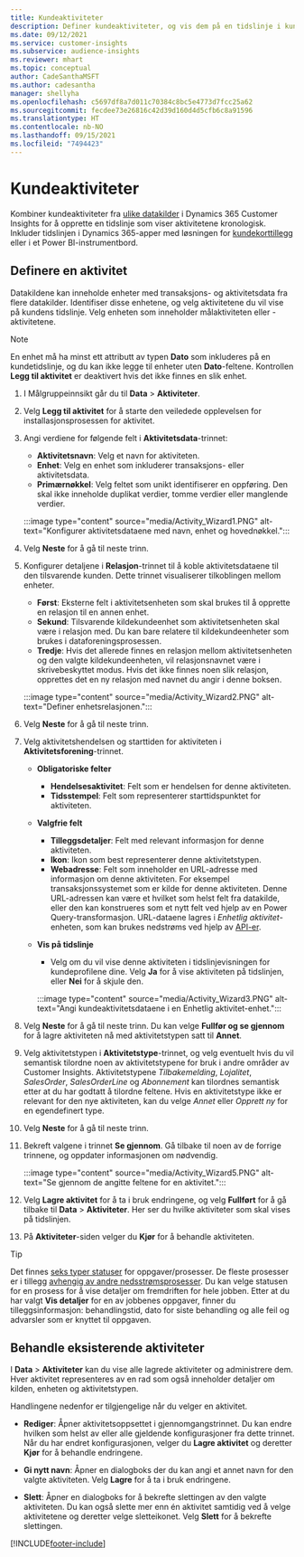 ```yaml
---
title: Kundeaktiviteter
description: Definer kundeaktiviteter, og vis dem på en tidslinje i kundeprofiler.
ms.date: 09/12/2021
ms.service: customer-insights
ms.subservice: audience-insights
ms.reviewer: mhart
ms.topic: conceptual
author: CadeSanthaMSFT
ms.author: cadesantha
manager: shellyha
ms.openlocfilehash: c5697df8a7d011c70384c8bc5e4773d7fcc25a62
ms.sourcegitcommit: fecdee73e26816c42d39d160d4d5cfb6c8a91596
ms.translationtype: HT
ms.contentlocale: nb-NO
ms.lasthandoff: 09/15/2021
ms.locfileid: "7494423"
---
```

# <a name="customer-activities"></a>Kundeaktiviteter

Kombiner kundeaktiviteter fra [ulike datakilder](data-sources.md) i Dynamics 365 Customer Insights for å opprette en tidslinje som viser aktivitetene kronologisk. Inkluder tidslinjen i Dynamics 365-apper med løsningen for [kundekorttillegg](customer-card-add-in.md) eller i et Power BI-instrumentbord.

## <a name="define-an-activity"></a>Definere en aktivitet

Datakildene kan inneholde enheter med transaksjons- og aktivitetsdata fra flere datakilder. Identifiser disse enhetene, og velg aktivitetene du vil vise på kundens tidslinje. Velg enheten som inneholder målaktiviteten eller -aktivitetene.

> [!NOTE]
> En enhet må ha minst ett attributt av typen **Dato** som inkluderes på en kundetidslinje, og du kan ikke legge til enheter uten **Dato**-feltene. Kontrollen **Legg til aktivitet** er deaktivert hvis det ikke finnes en slik enhet.

1. I Målgruppeinnsikt går du til **Data** > **Aktiviteter**.

1. Velg **Legg til aktivitet** for å starte den veiledede opplevelsen for installasjonsprosessen for aktivitet.

1. Angi verdiene for følgende felt i **Aktivitetsdata**-trinnet:

   - **Aktivitetsnavn**: Velg et navn for aktiviteten.
   - **Enhet**: Velg en enhet som inkluderer transaksjons- eller aktivitetsdata.
   - **Primærnøkkel**: Velg feltet som unikt identifiserer en oppføring. Den skal ikke inneholde duplikat verdier, tomme verdier eller manglende verdier.

   :::image type="content" source="media/Activity_Wizard1.PNG" alt-text="Konfigurer aktivitetsdataene med navn, enhet og hovednøkkel.":::

1. Velg **Neste** for å gå til neste trinn.

1. Konfigurer detaljene i **Relasjon**-trinnet til å koble aktivitetsdataene til den tilsvarende kunden. Dette trinnet visualiserer tilkoblingen mellom enheter.  

   - **Først**: Eksterne felt i aktivitetsenheten som skal brukes til å opprette en relasjon til en annen enhet.
   - **Sekund**: Tilsvarende kildekundeenhet som aktivitetsenheten skal være i relasjon med. Du kan bare relatere til kildekundeenheter som brukes i dataforeningsprosessen.
   - **Tredje**: Hvis det allerede finnes en relasjon mellom aktivitetsenheten og den valgte kildekundeenheten, vil relasjonsnavnet være i skrivebeskyttet modus. Hvis det ikke finnes noen slik relasjon, opprettes det en ny relasjon med navnet du angir i denne boksen.

   :::image type="content" source="media/Activity_Wizard2.PNG" alt-text="Definer enhetsrelasjonen.":::

1. Velg **Neste** for å gå til neste trinn. 

1. Velg aktivitetshendelsen og starttiden for aktiviteten i **Aktivitetsforening**-trinnet. 
   - **Obligatoriske felter**
      - **Hendelsesaktivitet**: Felt som er hendelsen for denne aktiviteten.
      - **Tidsstempel**: Felt som representerer starttidspunktet for aktiviteten.

   - **Valgfrie felt**
      - **Tilleggsdetaljer**: Felt med relevant informasjon for denne aktiviteten.
      - **Ikon**: Ikon som best representerer denne aktivitetstypen.
      - **Webadresse**: Felt som inneholder en URL-adresse med informasjon om denne aktiviteten. For eksempel transaksjonssystemet som er kilde for denne aktiviteten. Denne URL-adressen kan være et hvilket som helst felt fra datakilde, eller den kan konstrueres som et nytt felt ved hjelp av en Power Query-transformasjon. URL-dataene lagres i *Enhetlig aktivitet*-enheten, som kan brukes nedstrøms ved hjelp av [API-er](apis.md).

   - **Vis på tidslinje**
      - Velg om du vil vise denne aktiviteten i tidslinjevisningen for kundeprofilene dine. Velg **Ja** for å vise aktiviteten på tidslinjen, eller **Nei** for å skjule den.

      :::image type="content" source="media/Activity_Wizard3.PNG" alt-text="Angi kundeaktivitetsdataene i en Enhetlig aktivitet-enhet.":::

1. Velg **Neste** for å gå til neste trinn. Du kan velge **Fullfør og se gjennom** for å lagre aktiviteten nå med aktivitetstypen satt til **Annet**. 

1. Velg aktivitetstypen i **Aktivitetstype**-trinnet, og velg eventuelt hvis du vil semantisk tilordne noen av aktivitetstypene for bruk i andre områder av Customer Insights. Aktivitetstypene *Tilbakemelding*, *Lojalitet*, *SalesOrder*, *SalesOrderLine* og *Abonnement* kan tilordnes semantisk etter at du har godtatt å tilordne feltene. Hvis en aktivitetstype ikke er relevant for den nye aktiviteten, kan du velge *Annet* eller *Opprett ny* for en egendefinert type.

1. Velg **Neste** for å gå til neste trinn. 

1. Bekreft valgene i trinnet **Se gjennom**. Gå tilbake til noen av de forrige trinnene, og oppdater informasjonen om nødvendig.

   :::image type="content" source="media/Activity_Wizard5.PNG" alt-text="Se gjennom de angitte feltene for en aktivitet.":::
   
1. Velg **Lagre aktivitet** for å ta i bruk endringene, og velg **Fullført** for å gå tilbake til **Data** > **Aktiviteter**. Her ser du hvilke aktiviteter som skal vises på tidslinjen. 

1. På **Aktiviteter**-siden velger du **Kjør** for å behandle aktiviteten. 

> [!TIP]
> Det finnes [seks typer statuser](system.md#status-types) for oppgaver/prosesser. De fleste prosesser er i tillegg [avhengig av andre nedsstrømsprosesser](system.md#refresh-policies). Du kan velge statusen for en prosess for å vise detaljer om fremdriften for hele jobben. Etter at du har valgt **Vis detaljer** for en av jobbenes oppgaver, finner du tilleggsinformasjon: behandlingstid, dato for siste behandling og alle feil og advarsler som er knyttet til oppgaven.


## <a name="manage-existing-activities"></a>Behandle eksisterende aktiviteter

I **Data** > **Aktiviteter** kan du vise alle lagrede aktiviteter og administrere dem. Hver aktivitet representeres av en rad som også inneholder detaljer om kilden, enheten og aktivitetstypen.

Handlingene nedenfor er tilgjengelige når du velger en aktivitet. 

- **Rediger**: Åpner aktivitetsoppsettet i gjennomgangstrinnet. Du kan endre hvilken som helst av eller alle gjeldende konfigurasjoner fra dette trinnet. Når du har endret konfigurasjonen, velger du **Lagre aktivitet** og deretter **Kjør** for å behandle endringene.

- **Gi nytt navn**: Åpner en dialogboks der du kan angi et annet navn for den valgte aktiviteten. Velg **Lagre** for å ta i bruk endringene.

- **Slett**: Åpner en dialogboks for å bekrefte slettingen av den valgte aktiviteten. Du kan også slette mer enn én aktivitet samtidig ved å velge aktivitetene og deretter velge sletteikonet. Velg **Slett** for å bekrefte slettingen.

[!INCLUDE[footer-include](../includes/footer-banner.md)]

